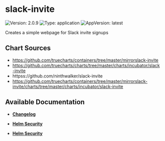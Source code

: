# slack-invite

![Version: 2.0.9](https://img.shields.io/badge/Version-2.0.9-informational?style=flat-square) ![Type: application](https://img.shields.io/badge/Type-application-informational?style=flat-square) ![AppVersion: latest](https://img.shields.io/badge/AppVersion-latest-informational?style=flat-square)

Creates a simple webpage for Slack invite signups

## Chart Sources

- https://github.com/truecharts/containers/tree/master/mirrorslack-invite
- https://github.com/truecharts/charts/tree/master/charts/incubator/slack-invite
- httpss://github.com/ninthwalker/slack-invite
- https://github.com/truecharts/containers/tree/master/mirrorslack-invite/charts/tree/master/charts/incubator/slack-invite

## Available Documentation

- [**Changelog**](CHANGELOG)

- [**Helm Security**](container-security)

- [**Helm Security**](helm-security)

